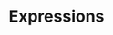 ---
title: Expressions
direct_url: http://projects.calebevans.me/expressions/
categories: math
short_description: Create beautiful math expressions using TeX
---